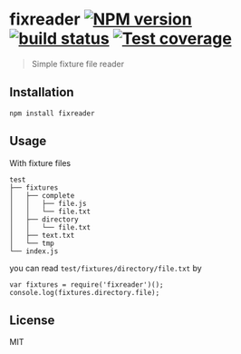 # fixreader [![NPM version][npm-image]][npm-url] [![build status][travis-image]][travis-url] [![Test coverage][coveralls-image]][coveralls-url]

> Simple fixture file reader

## Installation

    npm install fixreader

## Usage
With fixture files

    test
    ├── fixtures
    │   ├── complete
    │   │   ├── file.js
    │   │   └── file.txt
    │   ├── directory
    │   │   └── file.txt
    │   ├── text.txt
    │   └── tmp
    └── index.js

you can read `test/fixtures/directory/file.txt` by

    var fixtures = require('fixreader')();
    console.log(fixtures.directory.file);

## License

MIT

[npm-image]: https://img.shields.io/npm/v/fixreader.svg?style=flat
[npm-url]: https://npmjs.org/package/fixreader
[travis-image]: https://img.shields.io/travis/CatTail/fixreader.svg?style=flat
[travis-url]: https://travis-ci.org/CatTail/fixreader
[coveralls-image]: https://img.shields.io/coveralls/CatTail/fixreader.svg?style=flat
[coveralls-url]: https://coveralls.io/r/CatTail/fixreader?branch=master

